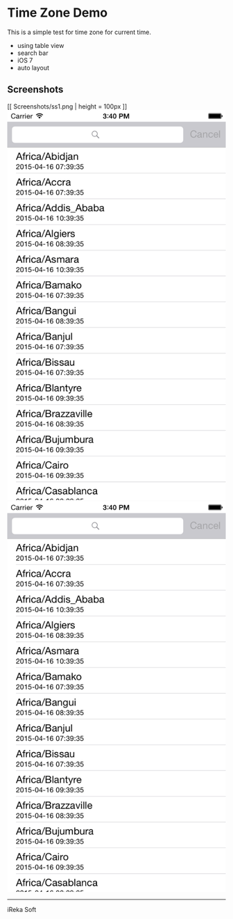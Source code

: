 # Time Zone Demo

This is a simple test for time zone for current time.

* using table view
* search bar
* iOS 7
* auto layout

## Screenshots

[[ Screenshots/ss1.png | height = 100px ]]
<img src="Screenshots/ss1.png" alt="alt text" style="width:320">
![Screenshot](Screenshots/ss1.png)

---

iReka Soft